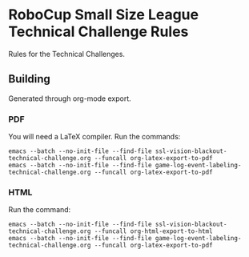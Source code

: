 # RoboCup Small Size League Technical Challenge Rules

Rules for the Technical Challenges.

## Building

Generated through org-mode export.

### PDF

You will need a LaTeX compiler. Run the commands:

``` shell
emacs --batch --no-init-file --find-file ssl-vision-blackout-technical-challenge.org --funcall org-latex-export-to-pdf
emacs --batch --no-init-file --find-file game-log-event-labeling-technical-challenge.org --funcall org-latex-export-to-pdf
```

### HTML

Run the command:

``` shell
emacs --batch --no-init-file --find-file ssl-vision-blackout-technical-challenge.org --funcall org-html-export-to-html
emacs --batch --no-init-file --find-file game-log-event-labeling-technical-challenge.org --funcall org-latex-export-to-pdf
```

